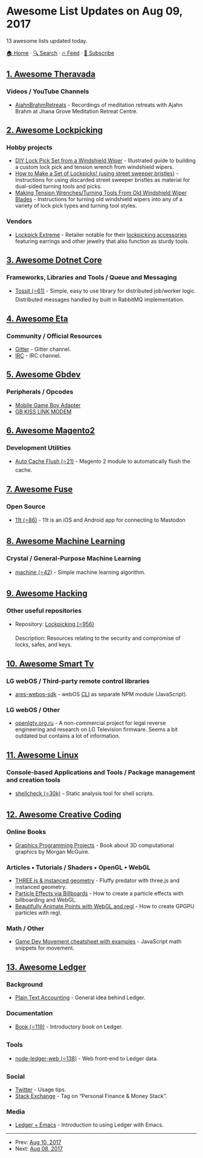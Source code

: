 # Awesome List Updates on Aug 09, 2017

13 awesome lists updated today.

[🏠 Home](/README.md) · [🔍 Search](https://test.trackawesomelist.com/search/) · [🔥 Feed](https://test.trackawesomelist.com/rss.xml) · [📮 Subscribe](https://trackawesomelist.us17.list-manage.com/subscribe?u=d2f0117aa829c83a63ec63c2f&id=36a103854c)



## [1. Awesome Theravada](/content/johnjago/awesome-theravada/README.md)

### Videos / YouTube Channels

*   [AjahnBrahmRetreats](https://www.youtube.com/user/AjahnBrahmRetreats) - Recordings of meditation retreats with Ajahn Brahm at Jhana Grove Meditation Retreat Centre.

## [2. Awesome Lockpicking](/content/fabacab/awesome-lockpicking/README.md)

### Hobby projects

*   [DIY Lock Pick Set from a Windshield Wiper](http://www.itstactical.com/skillcom/lock-picking/how-to-make-a-diy-lock-pick-set-from-a-windshield-wiper/) - Illustrated guide to building a custom lock pick and tension wrench from windshield wipers.
*   [How to Make a Set of Lockpicks! (using street sweeper bristles)](https://www.instructables.com/id/How-to-Make-a-set-of-Lockpicks/) - Instructions for using discarded street sweeper bristles as material for dual-sided turning tools and picks.
*   [Making Tension Wrenches/Turning Tools From Old Windshield Wiper Blades](https://www.instructables.com/id/Making-Tension-WrenchesTurning-Tools-From-Old-Wind/) - Instructions for turning old windshield wipers into any of a variety of lock pick types and turning tool styles.

### Vendors

*   [Lockpick Extreme](https://lockpickextreme.com/) - Retailer notable for their [lockpicking accessories](https://lockpickextreme.com/product-category/accessories/) featuring earrings and other jewelry that also function as sturdy tools.

## [3. Awesome Dotnet Core](/content/thangchung/awesome-dotnet-core/README.md)

### Frameworks, Libraries and Tools / Queue and Messaging

*   [Tossit (⭐61)](https://github.com/turgayozgur/tossit) - Simple, easy to use library for distributed job/worker logic. Distributed messages handled by built in RabbitMQ implementation.

## [4. Awesome Eta](/content/sfischer13/awesome-eta/README.md)

### Community / Official Resources

*   [Gitter](https://gitter.im/typelead/eta) - Gitter channel.
*   [IRC](https://kiwiirc.com/client/irc.freenode.net/#eta-lang) - IRC channel.

## [5. Awesome Gbdev](/content/gbdev/awesome-gbdev/README.md)

### Peripherals / Opcodes

*   [Mobile Game Boy Adapter](https://bulbapedia.bulbagarden.net/wiki/Mobile_Game_Boy_Adapter)
*   [GB KISS LINK MODEM](http://nectaris.tg-16.com/GB-KISS-LINK-FAQ-hudson-gameboy-nectaris.html)

## [6. Awesome Magento2](/content/run-as-root/awesome-magento2/README.md)

### Development Utilities

*   [Auto Cache Flush (⭐21)](https://github.com/yireo/Yireo_AutoFlushCache) - Magento 2 module to automatically flush the cache.

## [7. Awesome Fuse](/content/fuse-compound/awesome-fuse/README.md)

### Open Source

*   [11t (⭐86)](https://github.com/jeroensmeets/mastodon-app) - 11t is an iOS and Android app for connecting to Mastodon

## [8. Awesome Machine Learning](/content/josephmisiti/awesome-machine-learning/README.md)

### Crystal / General-Purpose Machine Learning

*   [machine (⭐42)](https://github.com/mathieulaporte/machine) - Simple machine learning algorithm.

## [9. Awesome Hacking](/content/Hack-with-Github/Awesome-Hacking/README.md)

### Other useful repositories

- Repository: [Lockpicking (⭐956)](https://github.com/meitar/awesome-lockpicking)

  Description: Resources relating to the security and compromise of locks, safes, and keys.



## [10. Awesome Smart Tv](/content/vitalets/awesome-smart-tv/README.md)

### LG webOS / Third-party remote control libraries

*   [ares-webos-sdk](https://github.com/stevenvong/ares-webos-sdk) - webOS [CLI](http://webostv.developer.lge.com/sdk/using-webos-tv-cli/) as separate NPM module (JavaScript).

### LG webOS / Other

*   [openlgtv.org.ru](http://openlgtv.org.ru) - A non-commercial project for legal reverse engineering and research on LG Television firmware. Seems a bit outdated but contains a lot of information.

## [11. Awesome Linux](/content/inputsh/awesome-linux/README.md)

### Console-based Applications and Tools / Package management and creation tools

*   [shellcheck (⭐30k)](https://github.com/koalaman/shellcheck) - Static analysis tool for shell scripts.

## [12. Awesome Creative Coding](/content/terkelg/awesome-creative-coding/README.md)

### Online Books

*   [Graphics Programming Projects](http://graphicscodex.com/projects/projects/index.html) - Book about 3D computational graphics by Morgan McGuire.

### Articles • Tutorials / Shaders • OpenGL • WebGL

*   [THREE.js & instanced geometry](http://barradeau.com/blog/?p=1109) - Fluffy predator with three.js and instanced geometry.
*   [Particle Effects via Billboards](http://www.chinedufn.com/webgl-particle-effect-billboard-tutorial/) - How to create a particle effects with billboarding and WebGL.
*   [Beautifully Animate Points with WebGL and regl](https://peterbeshai.com/beautifully-animate-points-with-webgl-and-regl.html) - How to create GPGPU particles with regl.

### Math / Other

*   [Game Dev Movement cheatsheet with examples](http://www.somethinghitme.com/2013/11/13/snippets-i-always-forget-movement/) - JavaScript math snippets for movement.

## [13. Awesome Ledger](/content/sfischer13/awesome-ledger/README.md)

### Background

*   [Plain Text Accounting](http://plaintextaccounting.org/) - General idea behind Ledger.

### Documentation

*   [Book (⭐119)](https://github.com/rolfschr/GSWL-book) - Introductory book on Ledger.

### Tools

*   [node-ledger-web (⭐138)](https://github.com/slashdotdash/node-ledger-web) - Web front-end to Ledger data.

### Social

*   [Twitter](https://twitter.com/LedgerTips) - Usage tips.
*   [Stack Exchange](https://money.stackexchange.com/search?q=ledger-cli) - Tag on “Personal Finance & Money Stack”.

### Media

*   [Ledger + Emacs](https://www.youtube.com/watch?v=cjoCNRpLanY) - Introduction to using Ledger with Emacs.

---

- Prev: [Aug 10, 2017](/content/2017/08/10/README.md)
- Next: [Aug 08, 2017](/content/2017/08/08/README.md)